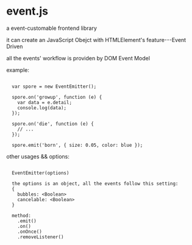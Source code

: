 event.js
===

a event-customable frontend library

it can create an JavaScript Obejct with HTMLElement's feature---Event Driven

all the events' workflow is providen by DOM Event Model

example:

```

  var spore = new EventEmitter();

  spore.on('growup', function (e) {
    var data = e.detail;
    console.log(data);
  });

  spore.on('die', function (e) {
    // ...
  });

  spore.emit('born', { size: 0.05, color: blue });

```

other usages && options:

```

  EventEmitter(options)

  the options is an object, all the events follow this setting:
  {
    bubbles: <Boolean>
    cancelable: <Boolean>
  }

  method:
    .emit()
    .on()
    .onOnce()
    .removeListener()
```